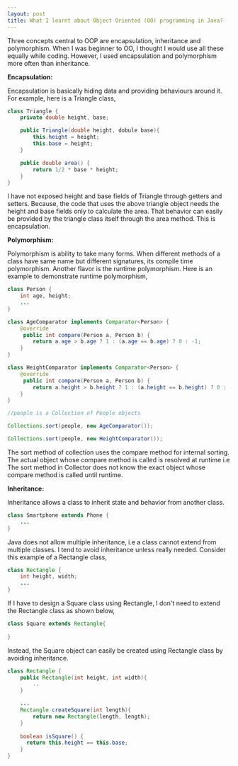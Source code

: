 ```yaml
---
layout: post
title: What I learnt about Object Oriented (OO) programming in Java?
---
```


Three concepts central to OOP are encapsulation, inheritance and polymorphism. When I was beginner to OO, I thought I would use all these equally while coding. However, I used encapsulation and polymorphism more often than inheritance. 

**Encapsulation:**

Encapsulation is basically hiding data and providing behaviours around it. For example,
here is a Triangle class,

```Java
class Triangle {
	private double height, base;

	public Triangle(double height, dobule base){
		this.height = height;
		this.base = height;
	}

	public double area() {
		return 1/2 * base * height;
	}
}
```


I have not exposed height and base fields of Triangle through getters and setters. Because, the code that uses the above triangle object needs the height and base fields only to calculate the area. That behavior can easily be provided by the triangle class itself through the area method. This is encapsulation.

**Polymorphism:**

Polymorphism is ability to take many forms. When different methods of a class have same name but different signatures, its compile time polymorphism. Another flavor is the runtime polymorphism. Here is an example to demonstrate runtime polymorphism,

```Java
class Person {
	int age, height;
	...
}

class AgeComparator implements Comparator<Person> {
	@override 
	 public int compare(Person a, Person b) {
        return a.age > b.age ? 1 : (a.age == b.age) ? 0 : -1;
    }
}

class HeightComparator implements Comparator<Person> {
	@override 
	 public int compare(Person a, Person b) {
        return a.height > b.height ? 1 : (a.height == b.height) ? 0 : -1;
    }
}

//people is a Collection of People objects

Collections.sort(people, new AgeComparator());

Collections.sort(people, new HeightComparator());
```

The sort method of collection uses the compare method for internal sorting. The actual object whose compare method is called is resolved at runtime i.e The sort method in Collector does not know the exact object whose compare method is called until runtime.

**Inheritance:**

Inheritance allows a class to inherit state and behavior from another class. 
```Java
class Smartphone extends Phone {
	...
}
```
Java does not allow multiple inheritance, i.e a class cannot extend from multiple classes. I tend to avoid inheritance unless really needed. Consider this example of a Rectangle class,

```Java
class Rectangle {
	int height, width;
	...
}
```

If I have to design a Square class using Rectangle, I don't need to extend the Rectangle class as shown below,

```Java
class Square extends Rectangle{
	
}
```

Instead, the Square object can easily be created using Rectangle class by avoiding inheritance. 

```Java
class Rectangle {
	public Rectangle(int height, int width){
		..
	}

	...
	Rectangle createSquare(int length){
		return new Rectangle(length, length);
	}
	
	boolean isSquare() {
	  return this.height == this.base;
	}
}
```
